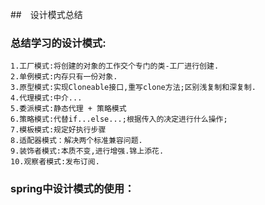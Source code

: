 ##　设计模式总结

### 总结学习的设计模式:
    1.工厂模式:将创建的对象的工作交个专门的类-工厂进行创建.
    2.单例模式:内存只有一份对象.
    3.原型模式:实现Cloneable接口,重写clone方法;区别浅复制和深复制.
    4.代理模式:中介...
    5.委派模式:静态代理 + 策略模式
    6.策略模式:代替if...else...;根据传入的决定进行什么操作;
    7.模板模式:规定好执行步骤
    8.适配器模式：解决两个标准兼容问题.
    9.装饰者模式:本质不变,进行增强.锦上添花.
    10.观察者模式:发布订阅.

### spring中设计模式的使用：

